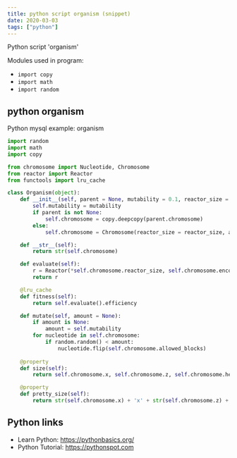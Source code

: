 ```yaml
---
title: python script organism (snippet)
date: 2020-03-03
tags: ["python"]
---
```

Python script 'organism'


Modules used in program: 
* `import copy`
* `import math`
* `import random`

## python organism

Python mysql example: organism

```python
import random
import math
import copy

from chromosome import Nucleotide, Chromosome
from reactor import Reactor
from functools import lru_cache

class Organism(object):
    def __init__(self, parent = None, mutability = 0.1, reactor_size = None, allowed_blocks = None): 
        self.mutability = mutability
        if parent is not None:
            self.chromosome = copy.deepcopy(parent.chromosome)
        else:
            self.chromosome = Chromosome(reactor_size = reactor_size, allowed_blocks = allowed_blocks)

    def __str__(self):
        return str(self.chromosome)

    def evaluate(self):
        r = Reactor(*self.chromosome.reactor_size, self.chromosome.encoded_data())
        return r

    @lru_cache
    def fitness(self):
        return self.evaluate().efficiency

    def mutate(self, amount = None):
        if amount is None:
            amount = self.mutability
        for nucleotide in self.chromosome:
            if random.random() < amount:
                nucleotide.flip(self.chromosome.allowed_blocks)
   
    @property
    def size(self):
        return self.chromosome.x, self.chromosome.z, self.chromosome.height

    @property
    def pretty_size(self):
        return str(self.chromosome.x) + 'x' + str(self.chromosome.z) + 'x' + str(self.chromosome.height)


```

## Python links

- Learn Python: https://pythonbasics.org/
- Python Tutorial: https://pythonspot.com
